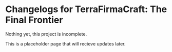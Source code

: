 # Changelogs for TerraFirmaCraft: The Final Frontier

Nothing yet, this project is incomplete.

This is a placeholder page that will recieve updates later.